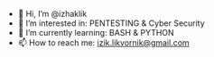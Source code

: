 - 👋 Hi, I’m @izhaklik
- 👀 I’m interested in:  PENTESTING & Cyber Security
- 🌱 I’m currently learning: BASH & PYTHON
- 📫 How to reach me: izik.likvornik@gmail.com

<!---
izhaklik/izhaklik is a ✨ special ✨ repository because its `README.md` (this file) appears on your GitHub profile.
You can click the Preview link to take a look at your changes.
--->
